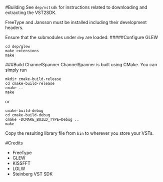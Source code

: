 #Building
See `dep/vstsdk` for instructions related to downloading and extracting the VST2SDK.

FreeType and Jansson must be installed including their development headers.

Ensure that the submodules under `dep` are loaded:
#####Configure GLEW
```
cd dep/glew
make extensions
make
```
###Build ChannelSpanner
ChannelSpanner is built using CMake. You can simply run
```
mkdir cmake-build-release
cd cmake-build-release
cmake ..
make
```
or

```
cmake-build-debug
cd cmake-build-debug
cmake -DCMAKE_BUILD_TYPE=Debug ..
make
```
Copy the resulting library file from `bin` to wherever you store your VSTs.

#Credits
- FreeType
- GLEW
- KISSFFT
- LGLW
- Steinberg VST SDK